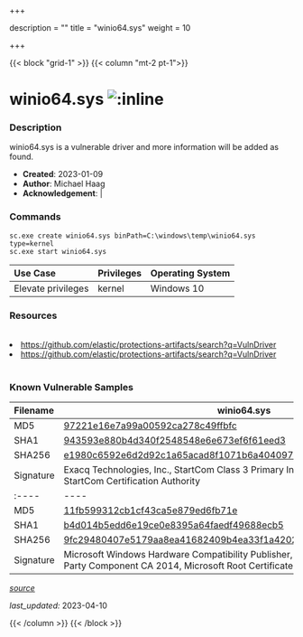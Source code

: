 +++

description = ""
title = "winio64.sys"
weight = 10

+++


{{< block "grid-1" >}}
{{< column "mt-2 pt-1">}}


# winio64.sys ![:inline](/images/twitter_verified.png) 


### Description

winio64.sys is a vulnerable driver and more information will be added as found.

- **Created**: 2023-01-09
- **Author**: Michael Haag
- **Acknowledgement**:  | [](https://twitter.com/)

### Commands

```
sc.exe create winio64.sys binPath=C:\windows\temp\winio64.sys type=kernel
sc.exe start winio64.sys
```

| Use Case | Privileges | Operating System | 
|:---- | ---- | ---- |
| Elevate privileges | kernel | Windows 10 |

### Resources
<br>
<li><a href=" https://github.com/elastic/protections-artifacts/search?q=VulnDriver"> https://github.com/elastic/protections-artifacts/search?q=VulnDriver</a></li>
<li><a href="https://github.com/elastic/protections-artifacts/search?q=VulnDriver">https://github.com/elastic/protections-artifacts/search?q=VulnDriver</a></li>
<br>

### Known Vulnerable Samples

| Filename | winio64.sys |
|:---- | ---- | 
| MD5 | <a href="https://www.virustotal.com/gui/file/97221e16e7a99a00592ca278c49ffbfc">97221e16e7a99a00592ca278c49ffbfc</a> |
| SHA1 | <a href="https://www.virustotal.com/gui/file/943593e880b4d340f2548548e6e673ef6f61eed3">943593e880b4d340f2548548e6e673ef6f61eed3</a> |
| SHA256 | <a href="https://www.virustotal.com/gui/file/e1980c6592e6d2d92c1a65acad8f1071b6a404097bb6fcce494f3c8ac31385cf">e1980c6592e6d2d92c1a65acad8f1071b6a404097bb6fcce494f3c8ac31385cf</a> |
| Signature | Exacq Technologies, Inc., StartCom Class 3 Primary Intermediate Object CA, StartCom Certification Authority   || Filename | winio64.sys |
|:---- | ---- | 
| MD5 | <a href="https://www.virustotal.com/gui/file/11fb599312cb1cf43ca5e879ed6fb71e">11fb599312cb1cf43ca5e879ed6fb71e</a> |
| SHA1 | <a href="https://www.virustotal.com/gui/file/b4d014b5edd6e19ce0e8395a64faedf49688ecb5">b4d014b5edd6e19ce0e8395a64faedf49688ecb5</a> |
| SHA256 | <a href="https://www.virustotal.com/gui/file/9fc29480407e5179aa8ea41682409b4ea33f1a42026277613d6484e5419de374">9fc29480407e5179aa8ea41682409b4ea33f1a42026277613d6484e5419de374</a> |
| Signature | Microsoft Windows Hardware Compatibility Publisher, Microsoft Windows Third Party Component CA 2014, Microsoft Root Certificate Authority 2010   |


[*source*](https://github.com/magicsword-io/LOLDrivers/tree/main/yaml/winio64.yaml)

*last_updated:* 2023-04-10








{{< /column >}}
{{< /block >}}

